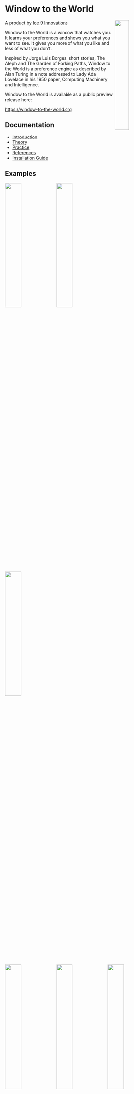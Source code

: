 # Window to the World

<a href="https://window-to-the-world.org"><img src="https://user-images.githubusercontent.com/110870907/184449594-8809ecc1-cbbe-4471-bb6c-ee2fb7d43338.png" align="right" width="30%"></a>

A product by [Ice 9 Innovations](https://ice9.ai)

Window to the World is a window that watches you. It learns your preferences and shows you what you want to see. It gives you more of what you like and less of what you don’t.

Inspired by Jorge Luis Borges' short stories, The Aleph and The Garden of Forking Paths, Window to the World is a preference engine as described by Alan Turing in a note addressed to Lady Ada Lovelace in his 1950 paper, Computing Machinery and Intelligence. 

Window to the World is available as a public preview release here:

https://window-to-the-world.org

## Documentation

*  [Introduction](./docs/index.md)
*  [Theory](./docs/theory.md)
*  [Practice](./docs/practice.md)
*  [References](./docs/references.md)
*  [Installation Guide](./docs/install.md)

## Examples

<p>
<img src="https://github.com/ice9innovations/window-to-the-world/blob/main/examples/coco/IMG_7494.jpeg?raw=true" width="32%">
<img src="https://github.com/ice9innovations/window-to-the-world/blob/main/examples/coco/IMG_7485.jpeg?raw=true" width="32%">
<img src="https://github.com/ice9innovations/window-to-the-world/blob/main/examples/coco/IMG_7486.jpeg?raw=true" width="32%">
</p>
<p>
<img src="https://github.com/ice9innovations/window-to-the-world/blob/main/examples/coco/IMG_7478.jpeg?raw=true" width="32%">
<img src="https://github.com/ice9innovations/window-to-the-world/blob/main/examples/coco/IMG_7488.jpeg?raw=true" width="32%">
<img src="https://github.com/ice9innovations/window-to-the-world/blob/main/examples/coco/IMG_7495.jpeg?raw=true" width="32%">
</p>
